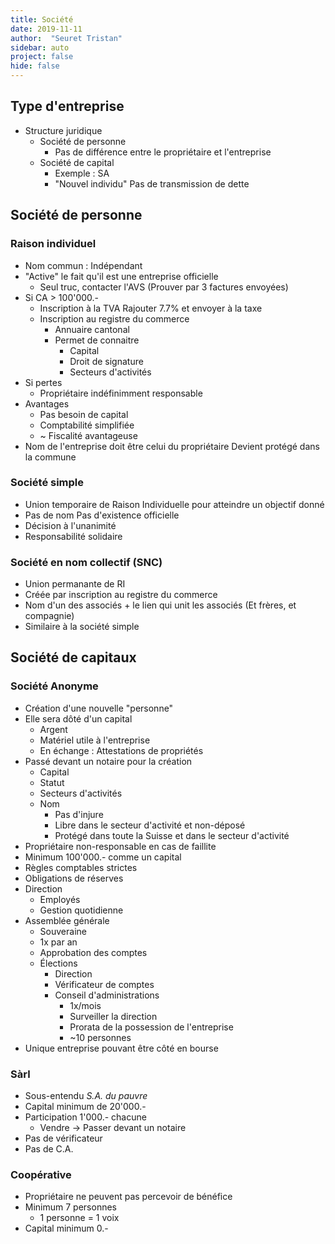 ```yaml
---
title: Société
date: 2019-11-11
author:  "Seuret Tristan"
sidebar: auto
project: false
hide: false
---
```


## Type d'entreprise
* Structure juridique
  * Société de personne
    * Pas de différence entre le propriétaire et l'entreprise
  * Société de capital
    * Exemple : <Def def="Société Anonyme">SA</Def>
    * "Nouvel individu" <Fa fa="arrow-right"/> Pas de transmission de dette

## Société de personne

### Raison individuel
* Nom commun : Indépendant
* "Active" le fait qu'il est une entreprise officielle
  * Seul truc, contacter l'AVS (Prouver par 3 factures envoyées)
* Si <Def def="Chiffre d'Affaire">CA</Def> > 100'000.- 
  * Inscription à la TVA <Fa fa="arrow-right"/> Rajouter 7.7% et envoyer à la taxe
  * Inscription au registre du commerce
    * Annuaire cantonal
    * Permet de connaitre
      * Capital
      * Droit de signature
      * Secteurs d'activités
* Si pertes
  * Propriétaire indéfinimment responsable
* Avantages
  * Pas besoin de capital
  * Comptabilité simplifiée
  * ~ Fiscalité avantageuse
* Nom de l'entreprise doit être celui du propriétaire <Fa fa="arrow-right"/> Devient protégé dans la commune 

### Société simple
* Union temporaire de Raison Individuelle pour atteindre un objectif donné
* Pas de nom <Fa fa="arrow-right"/> Pas d'existence officielle 
* Décision à l'unanimité
* Responsabilité solidaire

### Société en nom collectif (SNC)
* Union permanante de <Def def="Raison individuelle">RI</Def>
* Créée par inscription au registre du commerce
* Nom d'un des associés + le lien qui unit les associés (Et frères, et compagnie)
* Similaire à la société simple

## Société de capitaux
### Société Anonyme
* Création d'une nouvelle "personne"
* Elle sera dôté d'un capital
  * Argent
  * Matériel utile à l'entreprise
  * En échange : Attestations de propriétés
* Passé devant un notaire pour la création
  * Capital
  * Statut
  * Secteurs d'activités
  * Nom
    * Pas d'injure
    * Libre dans le secteur d'activité et non-déposé
    * Protégé dans toute la Suisse et dans le secteur d'activité
* Propriétaire non-responsable en cas de faillite
* Minimum 100'000.- comme un capital
* Règles comptables strictes
* Obligations de réserves
* Direction
  * Employés
  * Gestion quotidienne
* Assemblée générale
  * Souveraine
  * 1x par an
  * Approbation des comptes 
  * Élections
    * Direction
    * Vérificateur de comptes
    * Conseil d'administrations
      * 1x/mois
      * Surveiller la direction
      * Prorata de la possession de l'entreprise
      * ~10 personnes
* Unique entreprise pouvant être côté en bourse

### <Def def="Société à responsabilité limitée">Sàrl</Def>
* Sous-entendu *S.A. du pauvre*
* Capital minimum de 20'000.-
* Participation 1'000.- chacune
  * Vendre -> Passer devant un notaire
* Pas de vérificateur
* Pas de C.A.

### Coopérative
* Propriétaire ne peuvent pas percevoir de bénéfice
* Minimum 7 personnes
  * 1 personne = 1 voix
* Capital minimum 0.-